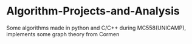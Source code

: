 # Algorithm-Projects-and-Analysis
Some algorithms made in python and C/C++ during MC558(UNICAMP), implements some graph theory from Cormen
